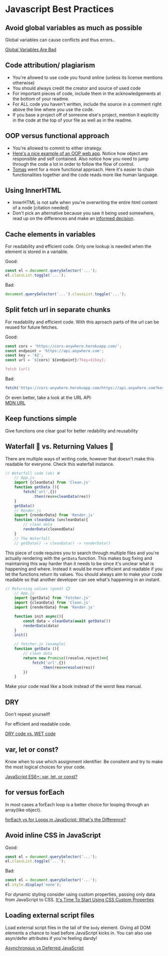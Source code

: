 # Javascript Best Practices

## Avoid global variables as much as possible

Global variables can cause conflicts and thus errors.. 

[Global Variables Are Bad](http://wiki.c2.com/?GlobalVariablesAreBad)

## Code attribution/ plagiarism
- You're allowed to use code you found online (unless its license mentions otherwise)
- You should always credit the creator and source of used code
- For important pieces of code, include them in the acknowledgements at the bottom of your readme.
- For ALL code you haven't written, include the source in a comment right above the line where you use the code.
- If you base a project off of someone else's project, mention it explicitly in the code at the top of your file as well as in the readme.

## OOP versus functional approach
- You're allowed to commit to either strategy.
- [Here's a nice example of an OOP web app](https://github.com/TimTerwijn/web-app-from-scratch-1920). Notice how object are responsible and self contained. Also notice how you need to jump through the code a lot in order to follow the flow of control.
- [Tomas](https://github.com/TomasS666/web-app-from-scratch-1920/tree/master/docs) went for a more functional approach. Here it's easier to chain functionalities together and the code reads more like human language.

## Using InnerHTML
- InnerHTML is not safe when you're overwriting the entire html content of a node [citation needed]
- Don't pick an alternative because you saw it being used somewhere, read up on the differences and make an [informed decision](https://stackoverflow.com/a/7476723/5440366).

## Cache elements in variables

For readability and efficient code. Only one lookup is needed when the element is stored in a variable.

Good:
```js
const el = document.querySelector('...');
el.classList.toggle('...');
```

Bad:
```js
document.querySelector('...').classList.toggle('...');
```

## Split fetch url in separate chunks

For readability and efficient code. With this aproach parts of the url can be reused for future fetches.

Good:
```js
const cors = 'https://cors-anywhere.herokuapp.com/';
const endpoint = 'https://api.anywhere.com';
const key = '42';
const url = `${cors}`${endpoint}/?key=${key};

fetch (url) 
```

Bad:
```js
fetch('https://cors-anywhere.herokuapp.com/https://api.anywhere.com?key=42');
```

Or even better, take a look at the URL API:  
[MDN URL](https://developer.mozilla.org/en-US/docs/Web/API/URL)

## Keep functions simple

Give functions one clear goal for better redability and reusability

## Waterfall 🌊 vs. Returning Values 🎁

There are multiple ways of writing code, however that doesn't make this readable for everyone. Check this waterfall instance.

```js
// Waterfall code (ok) ❌
    // App.js
    import {cleanData} from 'Clean.js'
    function getData (){
        fetch('url',{})
            .then(res=>cleanData(res))
    }
    getData()
    // Render.js
    import {renderData} from 'Render.js'
    function cleanData (uncleanData){
        // clean data
        renderData(cleanedData)
    }
    // The Waterfall
    // getData() -> cleanData() -> renderData()
```

This piece of code requires you to search through multiple files and you're actually rendering with the `getData` function. This makes bug fixing and maintaining this way harder than it needs to be since it's unclear what is happening and where.
Instead it would be more efficient and readable if you let the functions return its values. You should always aim to make your code readable so that another developer can see what's happening in an instant.

```js
// Returning values (good) ⭕️
    // App.js
    import {getData} from 'Fetcher.js'
    import {cleanData} from 'Clean.js'
    import {renderData} from 'Render.js'

    function init async(){
        const data = cleanData(await getData())
        renderData(data)
    }
    init()

    // fetcher.js (example)
    function getData (){
        // clean data
        return new Promise((resolve,reject)=>{
            fetch('url',{})
                .then(res=>resolve(res))
        })
    }
```

Make your code read like a book instead of the worst Ikea manual.

## DRY

Don't repeat yourself!

For efficient and readable code.

[DRY code vs. WET code](https://www.codementor.io/@joshuaaroke/dry-code-vs-wet-code-89xjwv11w)

## var, let or const?
Know when to use which assignment identifier. Be consitent and try to make the most logical choices for your code.

[JavaScript ES6+: var, let, or const?](https://medium.com/javascript-scene/javascript-es6-var-let-or-const-ba58b8dcde75)


## for versus forEach

In most cases a forEach loop is a better choice for looping through an array(like object). 

[forEach vs for Loops in JavaScript: What's the Difference?](https://alligator.io/js/foreach-vs-for-loops/)

## Avoid inline CSS in JavaScript

Good:
```js
const el = document.querySelector('...');
el.classList.toggle('...');
```

Bad:
```js
const el = document.querySelector('...');
el.style.display('none');
```
For dynamic styling consider using custom properties, passing only data from JavaScript to CSS.
[It's Time To Start Using CSS Custom Properties](https://www.smashingmagazine.com/2017/04/start-using-css-custom-properties/)


## Loading external script files

Load external script files in the tail of the ```body``` element. Giving all DOM elements a chance to load before JavaScript kicks in.
You can also use asyn/defer attributes if you're feeling dandy!

[Asynchronous vs Deferred JavaScript](https://bitsofco.de/async-vs-defer/)


